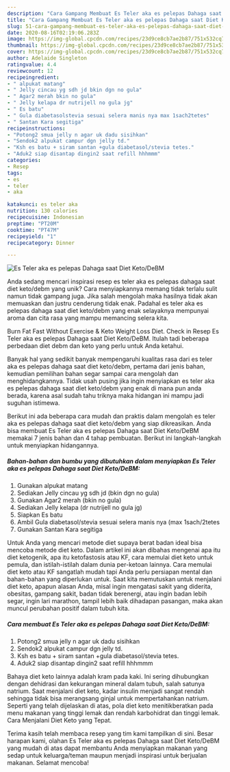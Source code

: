 ```yaml
---
description: "Cara Gampang Membuat Es Teler aka es pelepas Dahaga saat Diet Keto/DeBM yang Sempurna"
title: "Cara Gampang Membuat Es Teler aka es pelepas Dahaga saat Diet Keto/DeBM yang Sempurna"
slug: 51-cara-gampang-membuat-es-teler-aka-es-pelepas-dahaga-saat-diet-keto-debm-yang-sempurna
date: 2020-08-16T02:19:06.283Z
image: https://img-global.cpcdn.com/recipes/23d9ce8cb7ae2b87/751x532cq70/es-teler-aka-es-pelepas-dahaga-saat-diet-ketodebm-foto-resep-utama.jpg
thumbnail: https://img-global.cpcdn.com/recipes/23d9ce8cb7ae2b87/751x532cq70/es-teler-aka-es-pelepas-dahaga-saat-diet-ketodebm-foto-resep-utama.jpg
cover: https://img-global.cpcdn.com/recipes/23d9ce8cb7ae2b87/751x532cq70/es-teler-aka-es-pelepas-dahaga-saat-diet-ketodebm-foto-resep-utama.jpg
author: Adelaide Singleton
ratingvalue: 4.4
reviewcount: 12
recipeingredient:
- " alpukat matang"
- " Jelly cincau yg sdh jd bkin dgn no gula"
- " Agar2 merah bkin no gula"
- " Jelly kelapa dr nutrijell no gula jg"
- " Es batu"
- " Gula diabetasolstevia sesuai selera manis nya max 1sach2tetes"
- " Santan Kara segitiga"
recipeinstructions:
- "Potong2 smua jelly n agar uk dadu sisihkan"
- "Sendok2 alpukat campur dgn jelly td."
- "Ksh es batu + siram santan +gula diabetasol/stevia tetes."
- "Aduk2 siap disantap dingin2 saat refill hhhmmm"
categories:
- Resep
tags:
- es
- teler
- aka

katakunci: es teler aka 
nutrition: 130 calories
recipecuisine: Indonesian
preptime: "PT20M"
cooktime: "PT47M"
recipeyield: "1"
recipecategory: Dinner

---
```



![Es Teler aka es pelepas Dahaga saat Diet Keto/DeBM](https://img-global.cpcdn.com/recipes/23d9ce8cb7ae2b87/751x532cq70/es-teler-aka-es-pelepas-dahaga-saat-diet-ketodebm-foto-resep-utama.jpg)

Anda sedang mencari inspirasi resep es teler aka es pelepas dahaga saat diet keto/debm yang unik? Cara menyiapkannya memang tidak terlalu sulit namun tidak gampang juga. Jika salah mengolah maka hasilnya tidak akan memuaskan dan justru cenderung tidak enak. Padahal es teler aka es pelepas dahaga saat diet keto/debm yang enak selayaknya mempunyai aroma dan cita rasa yang mampu memancing selera kita.

Burn Fat Fast Without Exercise &amp; Keto Weight Loss Diet. Check in Resep Es Teler aka es pelepas Dahaga saat Diet Keto/DeBM. Itulah tadi beberapa perbedaan diet debm dan keto yang perlu untuk Anda ketahui.

Banyak hal yang sedikit banyak mempengaruhi kualitas rasa dari es teler aka es pelepas dahaga saat diet keto/debm, pertama dari jenis bahan, kemudian pemilihan bahan segar sampai cara mengolah dan menghidangkannya. Tidak usah pusing jika ingin menyiapkan es teler aka es pelepas dahaga saat diet keto/debm yang enak di mana pun anda berada, karena asal sudah tahu triknya maka hidangan ini mampu jadi suguhan istimewa.


Berikut ini ada beberapa cara mudah dan praktis dalam mengolah es teler aka es pelepas dahaga saat diet keto/debm yang siap dikreasikan. Anda bisa membuat Es Teler aka es pelepas Dahaga saat Diet Keto/DeBM memakai 7 jenis bahan dan 4 tahap pembuatan. Berikut ini langkah-langkah untuk menyiapkan hidangannya.

<!--inarticleads1-->

##### Bahan-bahan dan bumbu yang dibutuhkan dalam menyiapkan Es Teler aka es pelepas Dahaga saat Diet Keto/DeBM:

1. Gunakan  alpukat matang
1. Sediakan  Jelly cincau yg sdh jd (bkin dgn no gula)
1. Gunakan  Agar2 merah (bkin no gula)
1. Sediakan  Jelly kelapa (dr nutrijell no gula jg)
1. Siapkan  Es batu
1. Ambil  Gula diabetasol/stevia sesuai selera manis nya (max 1sach/2tetes
1. Gunakan  Santan Kara segitiga


Untuk Anda yang mencari metode diet supaya berat badan ideal bisa mencoba metode diet keto. Dalam artikel ini akan dibahas mengenai apa itu diet ketogenik, apa itu ketofastosis atau KF, cara memulai diet keto untuk pemula, dan istilah-istilah dalam dunia per-ketoan lainnya. Cara memulai diet keto atau KF sangatlah mudah tapi Anda perlu persiapan mental dan bahan-bahan yang diperlukan untuk. Saat kita memutuskan untuk menjalani diet keto, apapun alasan Anda, misal ingin mengatasi sakit yang diderita, obesitas, gampang sakit, badan tidak berenergi, atau ingin badan lebih segar, ingin lari marathon, tampil lebih baik dihadapan pasangan, maka akan muncul perubahan positif dalam tubuh kita. 

<!--inarticleads2-->

##### Cara membuat Es Teler aka es pelepas Dahaga saat Diet Keto/DeBM:

1. Potong2 smua jelly n agar uk dadu sisihkan
1. Sendok2 alpukat campur dgn jelly td.
1. Ksh es batu + siram santan +gula diabetasol/stevia tetes.
1. Aduk2 siap disantap dingin2 saat refill hhhmmm


Bahaya diet keto lainnya adalah kram pada kaki. Ini sering dihubungkan dengan dehidrasi dan kekurangan mineral dalam tubuh, salah satunya natrium. Saat menjalani diet keto, kadar insulin menjadi sangat rendah sehingga tidak bisa merangsang ginjal untuk mempertahankan natrium. Seperti yang telah dijelaskan di atas, pola diet keto menitikberatkan pada menu makanan yang tinggi lemak dan rendah karbohidrat dan tinggi lemak. Cara Menjalani Diet Keto yang Tepat. 

Terima kasih telah membaca resep yang tim kami tampilkan di sini. Besar harapan kami, olahan Es Teler aka es pelepas Dahaga saat Diet Keto/DeBM yang mudah di atas dapat membantu Anda menyiapkan makanan yang sedap untuk keluarga/teman maupun menjadi inspirasi untuk berjualan makanan. Selamat mencoba!
